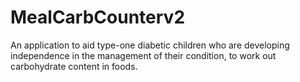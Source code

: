 # MealCarbCounterv2

An application to aid type-one diabetic children who are developing independence in the management of their condition, to work out carbohydrate content in foods. 

